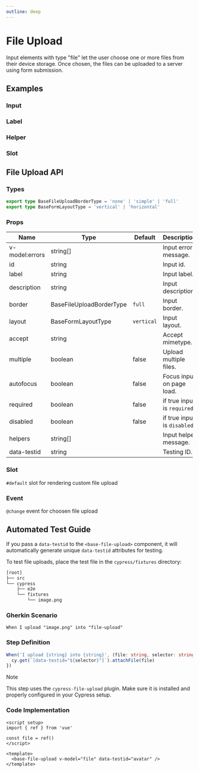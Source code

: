 ```yaml
---
outline: deep
---
```


<script setup lang="ts">
import FileUploadInput from './demo/file-upload/file-upload-input.vue'
import FileUploadLabel from './demo/file-upload/file-upload-label.vue'
import FileUploadHelper from './demo/file-upload/file-upload-helper.vue'
import FileUploadSlot from './demo/file-upload/file-upload-slot.vue'
</script>

# File Upload

Input elements with type "file" let the user choose one or more files from their device storage. Once chosen, the files can be uploaded to a server using form submission.

## Examples

### Input

<!--@include: ./demo/file-upload/file-upload-input.md-->

### Label

<!--@include: ./demo/file-upload/file-upload-label.md-->

### Helper

<!--@include: ./demo/file-upload/file-upload-helper.md-->

### Slot

<!--@include: ./demo/file-upload/file-upload-slot.md-->

## File Upload API

### Types

```ts
export type BaseFileUploadBorderType = 'none' | 'simple' | 'full'
export type BaseFormLayoutType = 'vertical' | 'horizontal'
```

### Props

| Name           | Type                     | Default    | Description                  |
| -------------- | ------------------------ | ---------- | ---------------------------- |
| v-model:errors | string[]                 |            | Input error message.         |
| id             | string                   |            | Input id.                    |
| label          | string                   |            | Input label.                 |
| description    | string                   |            | Input description.           |
| border         | BaseFileUploadBorderType | `full`     | Input border.                |
| layout         | BaseFormLayoutType       | `vertical` | Input layout.                |
| accept         | string                   |            | Accept mimetype.             |
| multiple       | boolean                  | false      | Upload multiple files.       |
| autofocus      | boolean                  | false      | Focus input on page load.    |
| required       | boolean                  | false      | if true input is `required`. |
| disabled       | boolean                  | false      | if true input is `disabled`. |
| helpers        | string[]                 |            | Input helper message.        |
| data-testid    | string                   |            | Testing ID.                  |

### Slot

`#default` slot for rendering custom file upload

### Event

`@change` event for choosen file upload

## Automated Test Guide

If you pass a `data-testid` to the `<base-file-upload>` component, it will automatically generate unique `data-testid` attributes for testing.

To test file uploads, place the test file in the `cypress/fixtures` directory:

```bash
[root]
├── src
└── cypress
    ├── e2e
    └── fixtures
        └── image.png
```

### Gherkin Scenario

```feature
When I upload "image.png" into "file-upload"
```

### Step Definition

```ts
When('I upload {string} into {string}', (file: string, selector: string) => {
  cy.get(`[data-testid="${selector}"]`).attachFile(file)
})
```

> [!NOTE]
> This step uses the `cypress-file-upload` plugin. Make sure it is installed and properly configured in your Cypress setup.

### Code Implementation

```vue
<script setup>
import { ref } from 'vue'

const file = ref()
</script>

<template>
  <base-file-upload v-model="file" data-testid="avatar" />
</template>
```
